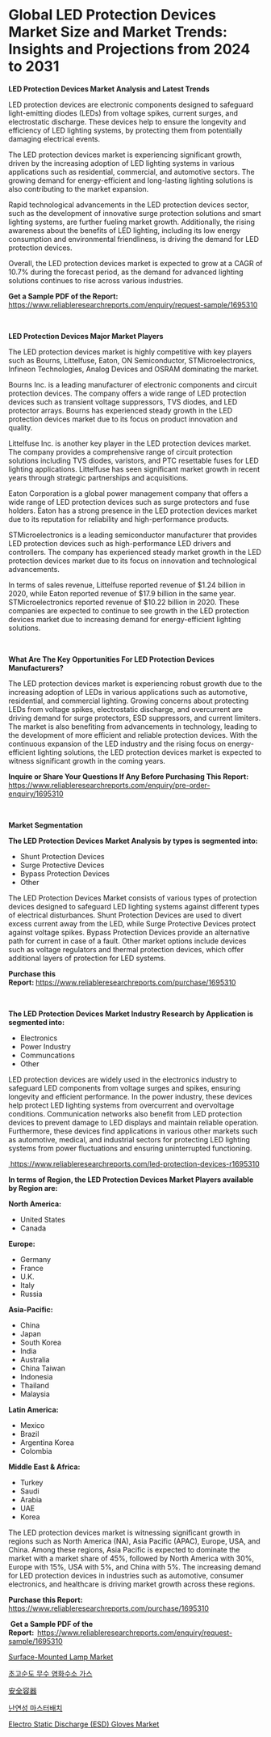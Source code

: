 <p><h1>Global LED Protection Devices Market Size and Market Trends: Insights and Projections from 2024 to 2031</h1></p><p><strong>LED Protection Devices Market Analysis and Latest Trends</strong></p>
<p><p>LED protection devices are electronic components designed to safeguard light-emitting diodes (LEDs) from voltage spikes, current surges, and electrostatic discharge. These devices help to ensure the longevity and efficiency of LED lighting systems, by protecting them from potentially damaging electrical events.</p><p>The LED protection devices market is experiencing significant growth, driven by the increasing adoption of LED lighting systems in various applications such as residential, commercial, and automotive sectors. The growing demand for energy-efficient and long-lasting lighting solutions is also contributing to the market expansion.</p><p>Rapid technological advancements in the LED protection devices sector, such as the development of innovative surge protection solutions and smart lighting systems, are further fueling market growth. Additionally, the rising awareness about the benefits of LED lighting, including its low energy consumption and environmental friendliness, is driving the demand for LED protection devices.</p><p>Overall, the LED protection devices market is expected to grow at a CAGR of 10.7% during the forecast period, as the demand for advanced lighting solutions continues to rise across various industries.</p></p>
<p><strong>Get a Sample PDF of the Report:&nbsp;</strong> <a href="https://www.reliableresearchreports.com/enquiry/request-sample/1695310">https://www.reliableresearchreports.com/enquiry/request-sample/1695310</a></p>
<p>&nbsp;</p>
<p><strong>LED Protection Devices Major Market Players</strong></p>
<p><p>The LED protection devices market is highly competitive with key players such as Bourns, Littelfuse, Eaton, ON Semiconductor, STMicroelectronics, Infineon Technologies, Analog Devices and OSRAM dominating the market. </p><p>Bourns Inc. is a leading manufacturer of electronic components and circuit protection devices. The company offers a wide range of LED protection devices such as transient voltage suppressors, TVS diodes, and LED protector arrays. Bourns has experienced steady growth in the LED protection devices market due to its focus on product innovation and quality.</p><p>Littelfuse Inc. is another key player in the LED protection devices market. The company provides a comprehensive range of circuit protection solutions including TVS diodes, varistors, and PTC resettable fuses for LED lighting applications. Littelfuse has seen significant market growth in recent years through strategic partnerships and acquisitions.</p><p>Eaton Corporation is a global power management company that offers a wide range of LED protection devices such as surge protectors and fuse holders. Eaton has a strong presence in the LED protection devices market due to its reputation for reliability and high-performance products.</p><p>STMicroelectronics is a leading semiconductor manufacturer that provides LED protection devices such as high-performance LED drivers and controllers. The company has experienced steady market growth in the LED protection devices market due to its focus on innovation and technological advancements.</p><p>In terms of sales revenue, Littelfuse reported revenue of $1.24 billion in 2020, while Eaton reported revenue of $17.9 billion in the same year. STMicroelectronics reported revenue of $10.22 billion in 2020. These companies are expected to continue to see growth in the LED protection devices market due to increasing demand for energy-efficient lighting solutions.</p></p>
<p>&nbsp;</p>
<p><strong>What Are The Key Opportunities For LED Protection Devices Manufacturers?</strong></p>
<p><p>The LED protection devices market is experiencing robust growth due to the increasing adoption of LEDs in various applications such as automotive, residential, and commercial lighting. Growing concerns about protecting LEDs from voltage spikes, electrostatic discharge, and overcurrent are driving demand for surge protectors, ESD suppressors, and current limiters. The market is also benefiting from advancements in technology, leading to the development of more efficient and reliable protection devices. With the continuous expansion of the LED industry and the rising focus on energy-efficient lighting solutions, the LED protection devices market is expected to witness significant growth in the coming years.</p></p>
<p><strong>Inquire or Share Your Questions If Any Before Purchasing This Report:</strong> <a href="https://www.reliableresearchreports.com/enquiry/pre-order-enquiry/1695310">https://www.reliableresearchreports.com/enquiry/pre-order-enquiry/1695310</a></p>
<p>&nbsp;</p>
<p><strong>Market Segmentation</strong></p>
<p><strong>The LED Protection Devices Market Analysis by types is segmented into:</strong></p>
<p><ul><li>Shunt Protection Devices</li><li>Surge Protective Devices</li><li>Bypass Protection Devices</li><li>Other</li></ul></p>
<p><p>The LED Protection Devices Market consists of various types of protection devices designed to safeguard LED lighting systems against different types of electrical disturbances. Shunt Protection Devices are used to divert excess current away from the LED, while Surge Protective Devices protect against voltage spikes. Bypass Protection Devices provide an alternative path for current in case of a fault. Other market options include devices such as voltage regulators and thermal protection devices, which offer additional layers of protection for LED systems.</p></p>
<p><strong>Purchase this Report:&nbsp;</strong><a href="https://www.reliableresearchreports.com/purchase/1695310">https://www.reliableresearchreports.com/purchase/1695310</a></p>
<p>&nbsp;</p>
<p><strong>The LED Protection Devices Market Industry Research by Application is segmented into:</strong></p>
<p><ul><li>Electronics</li><li>Power Industry</li><li>Communcations</li><li>Other</li></ul></p>
<p><p>LED protection devices are widely used in the electronics industry to safeguard LED components from voltage surges and spikes, ensuring longevity and efficient performance. In the power industry, these devices help protect LED lighting systems from overcurrent and overvoltage conditions. Communication networks also benefit from LED protection devices to prevent damage to LED displays and maintain reliable operation. Furthermore, these devices find applications in various other markets such as automotive, medical, and industrial sectors for protecting LED lighting systems from power fluctuations and ensuring uninterrupted functioning.</p></p>
<p><a href="https://www.reliableresearchreports.com/led-protection-devices-r1695310">&nbsp;https://www.reliableresearchreports.com/led-protection-devices-r1695310</a></p>
<p><strong>In terms of Region, the LED Protection Devices Market Players available by Region are:</strong></p>
<p>
    <p> <strong> North America: </strong>
        <ul>
            <li>United States</li>
            <li>Canada</li>
        </ul>
        </p> 
    <p> <strong> Europe: </strong>
        <ul>
            <li>Germany</li>
            <li>France</li>
            <li>U.K.</li>
            <li>Italy</li>
            <li>Russia</li>
        </ul>
        </p> 
    <p> <strong> Asia-Pacific: </strong>
        <ul>
            <li>China</li>
            <li>Japan</li>
            <li>South Korea</li>
            <li>India</li>
            <li>Australia</li>
            <li>China Taiwan</li>
            <li>Indonesia</li>
            <li>Thailand</li>
            <li>Malaysia</li>
        </ul>
        </p> 
    <p> <strong> Latin America: </strong>
        <ul>
            <li>Mexico</li>
            <li>Brazil</li>
            <li>Argentina Korea</li>
            <li>Colombia</li>
        </ul>
        </p> 
    <p> <strong> Middle East & Africa: </strong>
        <ul>
            <li>Turkey</li>
            <li>Saudi</li>
            <li>Arabia</li>
            <li>UAE</li>
            <li>Korea</li>
        </ul>
    </p>
    </p>
<p><p>The LED protection devices market is witnessing significant growth in regions such as North America (NA), Asia Pacific (APAC), Europe, USA, and China. Among these regions, Asia Pacific is expected to dominate the market with a market share of 45%, followed by North America with 30%, Europe with 15%, USA with 5%, and China with 5%. The increasing demand for LED protection devices in industries such as automotive, consumer electronics, and healthcare is driving market growth across these regions.</p></p>
<p><strong>Purchase this Report: </strong><a href="https://www.reliableresearchreports.com/purchase/1695310">https://www.reliableresearchreports.com/purchase/1695310</a></p>
<p>&nbsp;<strong>Get a Sample PDF of the Report:&nbsp;&nbsp;</strong><a href="https://www.reliableresearchreports.com/enquiry/request-sample/1695310">https://www.reliableresearchreports.com/enquiry/request-sample/1695310</a></p>
<p><strong></strong></p>
<p><p><a href="https://github.com/JameTravis/Market-Research-Report-List-5/blob/main/surface-mounted-lamp-market.md">Surface-Mounted Lamp Market</a></p><p><a href="https://github.com/GabrielBlanda5656/Market-Research-Report-List-2/blob/main/6325675156557.md">초고순도 무수 염화수소 가스</a></p><p><a href="https://github.com/BoydYundt1/Market-Research-Report-List-1/blob/main/3874301147418.md">安全容器</a></p><p><a href="https://github.com/vsckjg50460/Market-Research-Report-List-2/blob/main/5637970156556.md">난연성 마스터배치</a></p><p><a href="https://github.com/alwa8650/Market-Research-Report-List-1/blob/main/electro-static-discharge-esd-gloves-market.md">Electro Static Discharge (ESD) Gloves Market</a></p></p>
